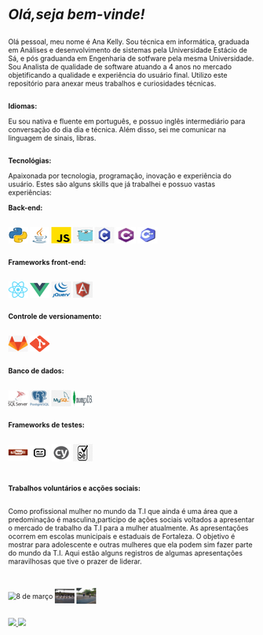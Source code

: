 # **_Olá,seja bem-vinde!_**


   ##
  Olá pessoal, meu nome é Ana Kelly. Sou técnica em informática, graduada em Análises e desenvolvimento de sistemas pela Universidade Estácio de Sá, e pós graduanda em Engenharia de sotfware pela mesma Universidade. Sou Analista de qualidade de software atuando a 4 anos no mercado objetificando a qualidade e experiência do usuário final. Utilizo este repositório para anexar meus trabalhos e curiosidades técnicas. 
 
##
**Idiomas:**

  Eu sou nativa e fluente em português, e possuo inglês intermediário para conversação do dia dia e técnica. Além disso, sei me comunicar na linguagem de sinais, libras. 

   ##

**Tecnológias:**

  Apaixonada por tecnologia, programação, inovação e experiência do usuário. Estes são alguns skills que já trabalhei e possuo vastas experiências:

  **Back-end:**
  
<div style="display: inline_block"><br>

<img align="center" alt="python" height="33" width="40"  src="images/python.png"/>
<img align="center" alt="java" height="33" width="40" src="images/java.png"/>
<img align="center" alt="javascript" height="33" width="40" src="images/javascript.png"/>
<img align="center" alt="GO" height="33" width="40" src="images/Go.png"/>
<img align="center" alt="c" height="33" width="40" src="images/c.jpg"/>
<img align="center" alt="c#" height="33" width="40" src="images/c2.png"/>
<img align="center" alt="c++" height="33" width="40" src="images/c++.webp"/>
</div>

##

**Frameworks front-end:**
<div style="display: inline_block"><br>
<img align="center" alt="react" height="33" width="40"  src="images/react.png"/>
<img align="center" alt="vuejs" height="33" width="40" src="images/vuejs.png"/>
<img align="center" alt="jquery" height="33" width="40" src="images/jquery.png"/>
<img align="center" alt="angular" height="33" width="40" src="images/angular.png"/> 
</div>

##

**Controle de versionamento:**

<div style="display: inline_block"><br>

<img align="center" alt="gitlab" height="33" width="40"  src="images/gitlab.png">
<img align="center" alt="git" height="33" width="40"  src="images/git.png">
</div>

##

 **Banco de dados:**
<div style="display: inline_block"><br>

<img align="center" alt="sqlserver" height="33" width="40"  src="images/sqlserver.svg">
<img align="center" alt="postgree" height="33" width="40"  src="images/postgree.png">
<img align="center" alt="mysql" height="33" width="40"  src="images/mysql.png">
<img align="center" alt="MongoDB" height="33" width="40"  src="images/MongoDB.png">
 </div>

 ##

  **Frameworks de testes:**
  
  <div style="display: inline_block"><br>
  <img align="center" alt="sikuli" height="32" width="40" src="images/sikuli.png">
  <img align="center" alt="Robotframework" height="29" width="40" src="images/Robotframework.png">
  <img align="center" alt="cypress" height="35" width="40" src="images/cypress.png">
  <img align="center" alt="selenium" height="35" width="40" src="images/selenium.png">
  </div>
  <br>


   ##

  **Trabalhos voluntários e acções sociais:**
  ##

  Como profissional mulher no mundo da T.I que ainda é uma área que a predominação é masculina,participo de ações sociais voltados a apresentar o mercado de trabalho da T.I para a mulher atualmente. As apresentações ocorrem em escolas municipais e estaduais de Fortaleza. O objetivo é mostrar para adolescente e outras mulheres que ela podem sim fazer parte do mundo da T.I.
  Aqui estão alguns registros de algumas apresentações maravilhosas que tive o prazer de liderar.
##
  <div style="display: inline_block"><br>

  <img align="center" alt="8 de março" height="32" width="40" src="images/8 de março.jpg">
  <img align="center" alt="apresentação" height="29" width="40" src="images/apresentação.jpg">
  <img align="center" alt="apresentação2" height="32" width="40" src="images/apresentação2.jpg">

  </div>


##

<div> 
  <a href = "mailto:kellyholanda59@gmail.com"><img src="https://img.shields.io/badge/Gmail-D14836?style=for-the-badge&logo=gmail&logoColor=white" target="_blank">   </a>
  <a href="https://www.linkedin.com/in/ana-kelly-holanda-2220a418b/" target="_blank"><img src="https://img.shields.io/badge/LinkedIn-0077B5?style=for-the-badge&logo=linkedin&logoColor=white" target="_blank"></a>
</div>
